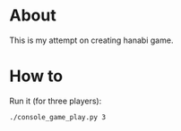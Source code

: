 # About
This is my attempt on creating hanabi game.


# How to
Run it (for three players):
```bash
./console_game_play.py 3
```
